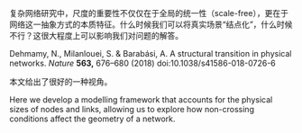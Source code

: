 复杂网络研究中，尺度的重要性不仅仅在于全局的统一性（scale-free），更在于网络这一抽象方式的本质特征。什么时候我们可以将真实场景“结点化”，什么时候不行？这很大程度上可以影响我们对问题的解答。

Dehmamy, N., Milanlouei, S. & Barabási, A. A structural transition in physical networks. *Nature* **563,** 676–680 (2018) doi:10.1038/s41586-018-0726-6

本文给出了很好的一种视角。

Here we develop a modelling framework that accounts for the physical sizes of nodes and links, allowing us to explore how non-crossing conditions affect the geometry of a network. 